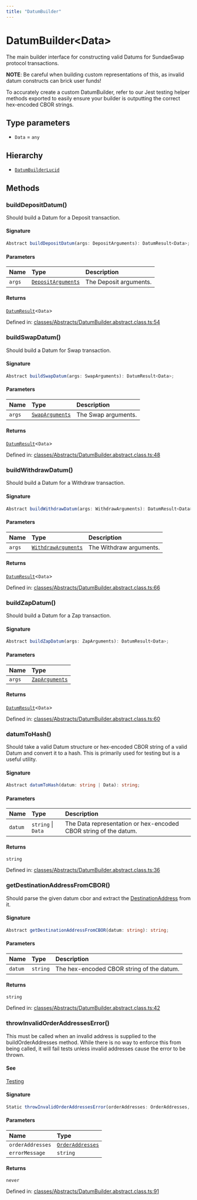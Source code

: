 ```yaml
---
title: "DatumBuilder"
---
```


# DatumBuilder\<Data\>

The main builder interface for constructing valid Datums
for SundaeSwap protocol transactions.

**NOTE**: Be careful when building custom representations of this,
as invalid datum constructs can brick user funds!

To accurately create a custom DatumBuilder, refer to our Jest testing helper
methods exported to easily ensure your builder is outputting the correct hex-encoded
CBOR strings.

## Type parameters

- `Data` = `any`

## Hierarchy

- [`DatumBuilderLucid`](../../Extensions/classes/DatumBuilderLucid.md)

## Methods

### buildDepositDatum()

Should build a Datum for a Deposit transaction.

#### Signature

```ts
Abstract buildDepositDatum(args: DepositArguments): DatumResult<Data>;
```

#### Parameters

| Name | Type | Description |
| :------ | :------ | :------ |
| `args` | [`DepositArguments`](../interfaces/DepositArguments.md) | The Deposit arguments. |

#### Returns

[`DatumResult`](../interfaces/DatumResult.md)\<`Data`\>

Defined in:  [classes/Abstracts/DatumBuilder.abstract.class.ts:54](https://github.com/SundaeSwap-finance/sundae-sdk/blob/main/packages/core/src/classes/Abstracts/DatumBuilder.abstract.class.ts#L54)

### buildSwapDatum()

Should build a Datum for Swap transaction.

#### Signature

```ts
Abstract buildSwapDatum(args: SwapArguments): DatumResult<Data>;
```

#### Parameters

| Name | Type | Description |
| :------ | :------ | :------ |
| `args` | [`SwapArguments`](../interfaces/SwapArguments.md) | The Swap arguments. |

#### Returns

[`DatumResult`](../interfaces/DatumResult.md)\<`Data`\>

Defined in:  [classes/Abstracts/DatumBuilder.abstract.class.ts:48](https://github.com/SundaeSwap-finance/sundae-sdk/blob/main/packages/core/src/classes/Abstracts/DatumBuilder.abstract.class.ts#L48)

### buildWithdrawDatum()

Should build a Datum for a Withdraw transaction.

#### Signature

```ts
Abstract buildWithdrawDatum(args: WithdrawArguments): DatumResult<Data>;
```

#### Parameters

| Name | Type | Description |
| :------ | :------ | :------ |
| `args` | [`WithdrawArguments`](../interfaces/WithdrawArguments.md) | The Withdraw arguments. |

#### Returns

[`DatumResult`](../interfaces/DatumResult.md)\<`Data`\>

Defined in:  [classes/Abstracts/DatumBuilder.abstract.class.ts:66](https://github.com/SundaeSwap-finance/sundae-sdk/blob/main/packages/core/src/classes/Abstracts/DatumBuilder.abstract.class.ts#L66)

### buildZapDatum()

Should build a Datum for a Zap transaction.

#### Signature

```ts
Abstract buildZapDatum(args: ZapArguments): DatumResult<Data>;
```

#### Parameters

| Name | Type |
| :------ | :------ |
| `args` | [`ZapArguments`](../interfaces/ZapArguments.md) |

#### Returns

[`DatumResult`](../interfaces/DatumResult.md)\<`Data`\>

Defined in:  [classes/Abstracts/DatumBuilder.abstract.class.ts:60](https://github.com/SundaeSwap-finance/sundae-sdk/blob/main/packages/core/src/classes/Abstracts/DatumBuilder.abstract.class.ts#L60)

### datumToHash()

Should take a valid Datum structure or hex-encoded CBOR string of a valid Datum and convert it to a hash.
This is primarily used for testing but is a useful utility.

#### Signature

```ts
Abstract datumToHash(datum: string | Data): string;
```

#### Parameters

| Name | Type | Description |
| :------ | :------ | :------ |
| `datum` | `string` \| `Data` | The Data representation or hex-encoded CBOR string of the datum. |

#### Returns

`string`

Defined in:  [classes/Abstracts/DatumBuilder.abstract.class.ts:36](https://github.com/SundaeSwap-finance/sundae-sdk/blob/main/packages/core/src/classes/Abstracts/DatumBuilder.abstract.class.ts#L36)

### getDestinationAddressFromCBOR()

Should parse the given datum cbor and extract the [DestinationAddress](../types/DestinationAddress.md) from it.

#### Signature

```ts
Abstract getDestinationAddressFromCBOR(datum: string): string;
```

#### Parameters

| Name | Type | Description |
| :------ | :------ | :------ |
| `datum` | `string` | The hex-encoded CBOR string of the datum. |

#### Returns

`string`

Defined in:  [classes/Abstracts/DatumBuilder.abstract.class.ts:42](https://github.com/SundaeSwap-finance/sundae-sdk/blob/main/packages/core/src/classes/Abstracts/DatumBuilder.abstract.class.ts#L42)

### throwInvalidOrderAddressesError()

This must be called when an invalid address is supplied to the buildOrderAddresses method.
While there is no way to enforce this from being called, it will fail tests unless invalid addresses cause the error
to be thrown.

#### See

[Testing](../../Testing/Testing.md)

#### Signature

```ts
Static throwInvalidOrderAddressesError(orderAddresses: OrderAddresses, errorMessage: string): never;
```

#### Parameters

| Name | Type |
| :------ | :------ |
| `orderAddresses` | [`OrderAddresses`](../types/OrderAddresses.md) |
| `errorMessage` | `string` |

#### Returns

`never`

Defined in:  [classes/Abstracts/DatumBuilder.abstract.class.ts:91](https://github.com/SundaeSwap-finance/sundae-sdk/blob/main/packages/core/src/classes/Abstracts/DatumBuilder.abstract.class.ts#L91)
